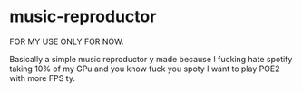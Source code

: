 # music-reproductor

FOR MY USE ONLY FOR NOW.

Basically a simple music reproductor y made because I fucking hate spotify taking 10% of my GPu and you know fuck you spoty I want to play POE2 with more FPS ty.
